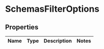 # SchemasFilterOptions

## Properties
Name | Type | Description | Notes
------------ | ------------- | ------------- | -------------
